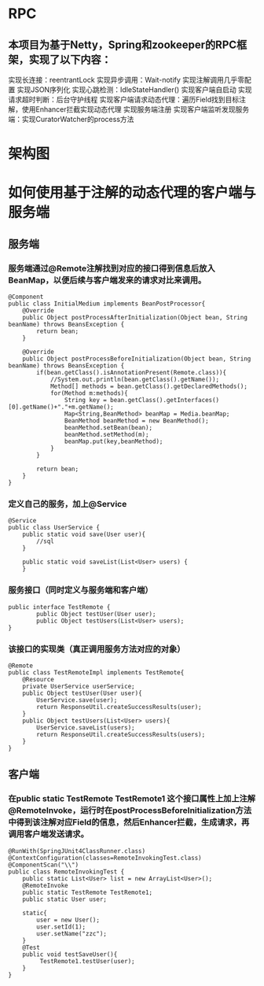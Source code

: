 # RPC
## 本项目为基于Netty，Spring和zookeeper的RPC框架，实现了以下内容：
实现长连接：reentrantLock
实现异步调用：Wait-notify
实现注解调用几乎零配置
实现JSON序列化
实现心跳检测：IdleStateHandler()
实现客户端自启动
实现请求超时判断：后台守护线程
实现客户端请求动态代理：遍历Field找到目标注解，使用Enhancer拦截实现动态代理
实现服务端注册
实现客户端监听发现服务端：实现CuratorWatcher的process方法

# 架构图






# 如何使用基于注解的动态代理的客户端与服务端
## 服务端
### 服务端通过@Remote注解找到对应的接口得到信息后放入BeanMap，以便后续与客户端发来的请求对比来调用。
```
@Component
public class InitialMedium implements BeanPostProcessor{
    @Override
    public Object postProcessAfterInitialization(Object bean, String beanName) throws BeansException {
        return bean;
    }

    @Override
    public Object postProcessBeforeInitialization(Object bean, String beanName) throws BeansException {
        if(bean.getClass().isAnnotationPresent(Remote.class)){
            //System.out.println(bean.getClass().getName());
            Method[] methods = bean.getClass().getDeclaredMethods();
            for(Method m:methods){
                String key = bean.getClass().getInterfaces()[0].getName()+"."+m.getName();
                Map<String,BeanMethod> beanMap = Media.beanMap;
                BeanMethod beanMethod = new BeanMethod();
                beanMethod.setBean(bean);
                beanMethod.setMethod(m);
                beanMap.put(key,beanMethod);
            }
        }

        return bean;
    }
}
```
### 定义自己的服务，加上@Service
```
@Service
public class UserService {
    public static void save(User user){
        //sql
    }

    public static void saveList(List<User> users) {
    }
```
### 服务接口（同时定义与服务端和客户端）
```
public interface TestRemote {
        public Object testUser(User user);
        public Object testUsers(List<User> users);
}

```
### 该接口的实现类（真正调用服务方法对应的对象）
```
@Remote
public class TestRemoteImpl implements TestRemote{
    @Resource
    private UserService userService;
    public Object testUser(User user){
        UserService.save(user);
        return ResponseUtil.createSuccessResults(user);
    }
    public Object testUsers(List<User> users){
        UserService.saveList(users);
        return ResponseUtil.createSuccessResults(users);
    }
}

```
## 客户端
### 在public static TestRemote TestRemote1 这个接口属性上加上注解@RemoteInvoke，运行时在postProcessBeforeInitialization方法中得到该注解对应Field的信息，然后Enhancer拦截，生成请求，再调用客户端发送请求。
```
@RunWith(SpringJUnit4ClassRunner.class)
@ContextConfiguration(classes=RemoteInvokingTest.class)
@ComponentScan("\\")
public class RemoteInvokingTest {
    public static List<User> list = new ArrayList<User>();
    @RemoteInvoke
    public static TestRemote TestRemote1;
    public static User user;

    static{
        user = new User();
        user.setId(1);
        user.setName("zzc");
    }
    @Test
    public void testSaveUser(){
         TestRemote1.testUser(user);
    }
}
```
